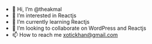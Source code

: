 - 👋 Hi, I’m @theakmal
- 👀 I’m interested in Reactjs
- 🌱 I’m currently learning Reactjs
- 💞️ I’m looking to collaborate on WordPress and Reactjs
- 📫 How to reach me xotickhan@gmail.com

<!---
theakmal/theakmal is a ✨ special ✨ repository because its `README.md` (this file) appears on your GitHub profile.
You can click the Preview link to take a look at your changes.
--->
